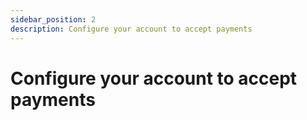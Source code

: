 ```yaml
---
sidebar_position: 2
description: Configure your account to accept payments
---
```



# Configure your account to accept payments

